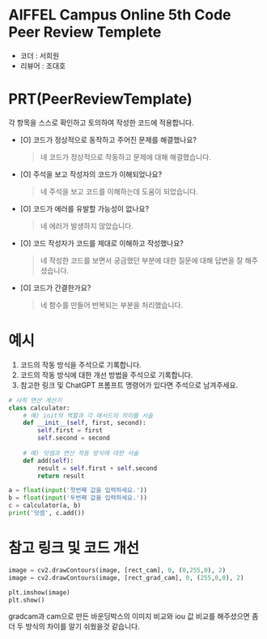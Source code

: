 # AIFFEL Campus Online 5th Code Peer Review Templete
- 코더 : 서희원
- 리뷰어 : 조대호	


# PRT(PeerReviewTemplate) 
각 항목을 스스로 확인하고 토의하여 작성한 코드에 적용합니다.

- [O] 코드가 정상적으로 동작하고 주어진 문제를 해결했나요?
  >네 코드가 정상적으로 작동하고 문제에 대해 해결했습니다.
- [O] 주석을 보고 작성자의 코드가 이해되었나요?
  > 네 주석을 보고 코드를 이해하는데 도움이 되었습니다.
- [O] 코드가 에러를 유발할 가능성이 없나요?
  > 네 에러가 발생하지 않았습니다.
- [O] 코드 작성자가 코드를 제대로 이해하고 작성했나요?
  > 네 작성한 코드를 보면서 궁금했던 부분에 대한 질문에 대해 답변을 잘 해주셨습니다.
- [O] 코드가 간결한가요?
  > 네 함수를 만들어 반복되는 부분을 처리했습니다.

# 예시
1. 코드의 작동 방식을 주석으로 기록합니다.
2. 코드의 작동 방식에 대한 개선 방법을 주석으로 기록합니다.
3. 참고한 링크 및 ChatGPT 프롬프트 명령어가 있다면 주석으로 남겨주세요.
```python
# 사칙 연산 계산기
class calculator:
    # 예) init의 역할과 각 매서드의 의미를 서술
    def __init__(self, first, second):
        self.first = first
        self.second = second
    
    # 예) 덧셈과 연산 작동 방식에 대한 서술
    def add(self):
        result = self.first + self.second
        return result

a = float(input('첫번째 값을 입력하세요.')) 
b = float(input('두번째 값을 입력하세요.')) 
c = calculator(a, b)
print('덧셈', c.add()) 
```

# 참고 링크 및 코드 개선
```python
image = cv2.drawContours(image, [rect_cam], 0, (0,255,0), 2)
image = cv2.drawContours(image, [rect_grad_cam], 0, (255,0,0), 2)

plt.imshow(image)
plt.show()
```
gradcam과 cam으로 만든 바운딩박스의 이미지 비교와 iou 값 비교를 해주셨으면 좀 더 두 방식의 차이를 알기 쉬웠을것 같습니다.
